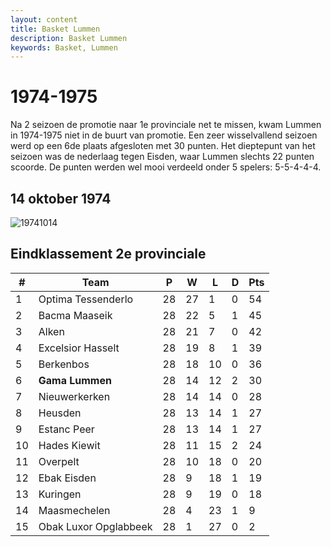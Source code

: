 ```yaml
---
layout: content
title: Basket Lummen
description: Basket Lummen
keywords: Basket, Lummen
---
```


# 1974-1975

Na 2 seizoen de promotie naar 1e provinciale net te missen, kwam Lummen in 1974-1975 niet in de buurt van promotie. Een zeer wisselvallend seizoen werd op een 6de plaats afgesloten met 30 punten. Het dieptepunt van het seizoen was de nederlaag tegen Eisden, waar Lummen slechts 22 punten scoorde. De punten werden wel mooi verdeeld onder 5 spelers: 5-5-4-4-4.

## 14 oktober 1974

![19741014](/club/geschiedenis/1974-1975/19741014.gif)

## Eindklassement 2e provinciale

| #  | Team                  | P  | W  | L  | D | Pts |
|----|-----------------------|----|----|----|---|----|
| 1  | Optima Tessenderlo    | 28 | 27 | 1  | 0 | 54 |
| 2  | Bacma Maaseik         | 28 | 22 | 5  | 1 | 45 |
| 3  | Alken                 | 28 | 21 | 7  | 0 | 42 |
| 4  | Excelsior Hasselt     | 28 | 19 | 8  | 1 | 39 |
| 5  | Berkenbos             | 28 | 18 | 10 | 0 | 36 |
| 6  | **Gama Lummen**       | 28 | 14 | 12 | 2 | 30 |
| 7  | Nieuwerkerken         | 28 | 14 | 14 | 0 | 28 |
| 8  | Heusden               | 28 | 13 | 14 | 1 | 27 |
| 9  | Estanc Peer           | 28 | 13 | 14 | 1 | 27 |
| 10 | Hades Kiewit          | 28 | 11 | 15 | 2 | 24 |
| 11 | Overpelt              | 28 | 10 | 18 | 0 | 20 |
| 12 | Ebak Eisden           | 28 | 9  | 18 | 1 | 19 |
| 13 | Kuringen              | 28 | 9  | 19 | 0 | 18 |
| 14 | Maasmechelen          | 28 | 4  | 23 | 1 | 9  |
| 15 | Obak Luxor Opglabbeek | 28 | 1  | 27 | 0 | 2  |
